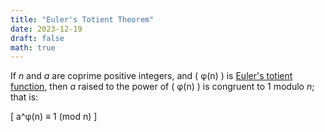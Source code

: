 ```yaml
---
title: "Euler's Totient Theorem"
date: 2023-12-19
draft: false
math: true
---
```


If *n* and *a* are coprime positive integers,
and \( φ(n) \) is [Euler's totient function](/euler-totient-function),
then *a* raised to the power of \( φ(n) \) is congruent to 1 modulo *n*;
that is:

\[
a^φ(n) ≡ 1 (mod n)
\]
